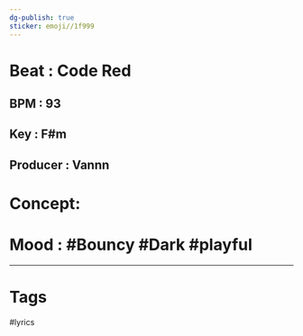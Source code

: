 ```yaml
---
dg-publish: true
sticker: emoji//1f999
---
```


# Beat : Code Red
## BPM : 93
## Key : F#m
## Producer : Vannn
# Concept:  

# Mood : #Bouncy #Dark #playful

---
# Tags

#lyrics


